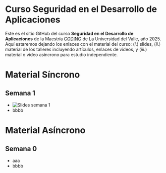 # Curso Seguridad en el Desarrollo de Aplicaciones

Este es el sitio GitHub del curso **Seguridad en el Desarrollo de Aplicaciones** de la Maestría [CODING](https://eisc.univalle.edu.co/index.php/programas-academicos/maestria-en-computacion-para-el-desarrollo-de-aplicaciones-inteligentes) de La Universidad del Valle, año 2025. Aquí estaremos dejando los enlaces con el material del curso: $(i.)$ slides, $(ii.)$ material de los talleres incluyendo artículos, enlaces de vídeos, y $(iii.)$ material o vídeo asíncrono para estudio independiente.


# Material Síncrono

## Semana 1

- ![Slides semana 1]()
- bbbb


# Material Asíncrono

## Semana 0

- aaa
- bbbb

